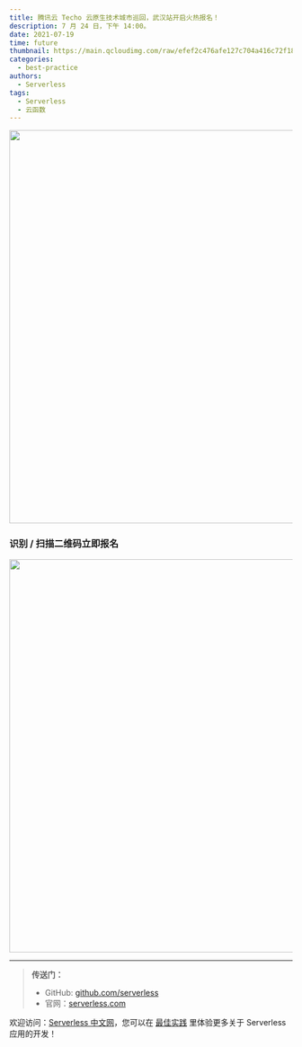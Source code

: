 ```yaml
---
title: 腾讯云 Techo 云原生技术城市巡回，武汉站开启火热报名！
description: 7 月 24 日，下午 14:00。
date: 2021-07-19
time: future
thumbnail: https://main.qcloudimg.com/raw/efef2c476afe127c704a416c72f1890d.jpg
categories:
  - best-practice
authors:
  - Serverless
tags:
  - Serverless
  - 云函数
---
```


<img src="https://main.qcloudimg.com/raw/db0eb9dde1d254a90312f6d6fd970262.jpg" width="700"/>



### 识别 / 扫描二维码立即报名



<img src="https://main.qcloudimg.com/raw/3782b88d87849f1a1d7b63d282b358aa.jpg" width="700"/>





---



> **传送门：**
>
> - GitHub: [github.com/serverless](https://github.com/serverless/serverless/blob/master/README_CN.md)
> - 官网：[serverless.com](https://serverless.com/)



欢迎访问：[Serverless 中文网](https://serverlesscloud.cn/)，您可以在 [最佳实践](https://serverlesscloud.cn/best-practice) 里体验更多关于 Serverless 应用的开发！
